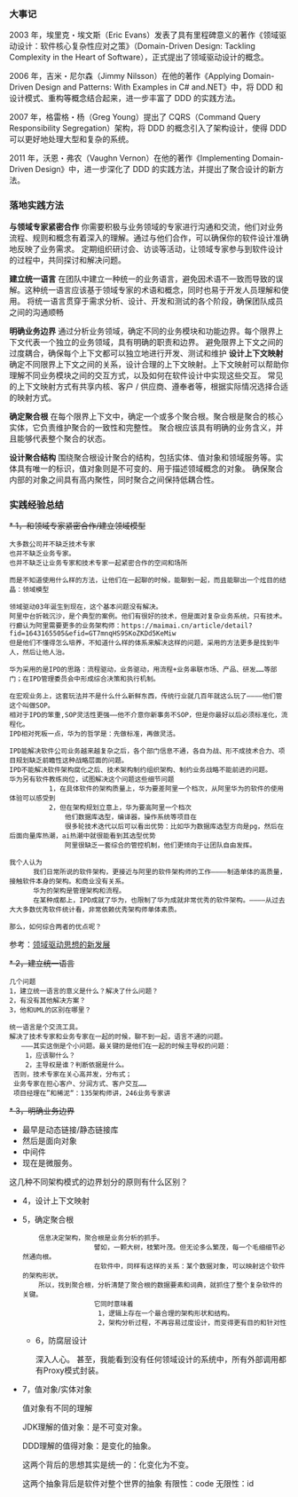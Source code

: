 ### 大事记

2003 年，埃里克・埃文斯（Eric Evans）发表了具有里程碑意义的著作《领域驱动设计：软件核心复杂性应对之策》（Domain-Driven Design:
Tackling Complexity in the Heart of Software），正式提出了领域驱动设计的概念。

2006 年，吉米・尼尔森（Jimmy Nilsson）在他的著作《Applying Domain-Driven Design and Patterns: With Examples in C#
and.NET》中，将 DDD 和设计模式、重构等概念结合起来，进一步丰富了 DDD 的实践方法。

2007 年，格雷格・杨（Greg Young）提出了 CQRS（Command Query Responsibility Segregation）架构，将 DDD 的概念引入了架构设计，使得
DDD 可以更好地处理大型和复杂的系统。

2011 年，沃恩・弗农（Vaughn Vernon）在他的著作《Implementing Domain-Driven Design》中，进一步深化了 DDD 的实践方法，并提出了聚合设计的新方法。

### 落地实践方法

**与领域专家紧密合作**
你需要积极与业务领域的专家进行沟通和交流，他们对业务流程、规则和概念有着深入的理解。通过与他们合作，可以确保你的软件设计准确地反映了业务需求。
定期组织研讨会、访谈等活动，让领域专家参与到软件设计的过程中，共同探讨和解决问题。

**建立统一语言**
在团队中建立一种统一的业务语言，避免因术语不一致而导致的误解。这种统一语言应该基于领域专家的术语和概念，同时也易于开发人员理解和使用。
将统一语言贯穿于需求分析、设计、开发和测试的各个阶段，确保团队成员之间的沟通顺畅

**明确业务边界**
通过分析业务领域，确定不同的业务模块和功能边界。每个限界上下文代表一个独立的业务领域，具有明确的职责和边界。
避免限界上下文之间的过度耦合，确保每个上下文都可以独立地进行开发、测试和维护
**设计上下文映射**
确定不同限界上下文之间的关系，设计合理的上下文映射。上下文映射可以帮助你理解不同业务模块之间的交互方式，以及如何在软件设计中实现这些交互。
常见的上下文映射方式有共享内核、客户 / 供应商、遵奉者等，根据实际情况选择合适的映射方式。

**确定聚合根**
在每个限界上下文中，确定一个或多个聚合根。聚合根是聚合的核心实体，它负责维护聚合的一致性和完整性。
聚合根应该具有明确的业务含义，并且能够代表整个聚合的状态。

**设计聚合结构**
围绕聚合根设计聚合的结构，包括实体、值对象和领域服务等。实体具有唯一的标识，值对象则是不可变的、用于描述领域概念的对象。
确保聚合内部的对象之间具有高内聚性，同时聚合之间保持低耦合性。

### 实践经验总结

~~* 1，和领域专家紧密合作/建立领域模型~~


    大多数公司并不缺乏技术专家
    也并不缺乏业务专家。
    也并不缺乏让业务专家和技术专家一起紧密合作的空间和场所

    而是不知道使用什么样的方法，让他们在一起聊的时候，能聊到一起，而且能聊出一个炫目的结晶：领域模型
 
    领域驱动03年诞生到现在，这个基本问题没有解决。
    阿里中台折戟沉沙，是个典型的案例。他们有很好的技术，但是面对复杂业务系统，只有技术。
    行癫认为阿里需要更多的业务架构师：https://maimai.cn/article/detail?fid=1643165505&efid=GT7mnqHS9SKoZKDd5KeMiw
    但是他们不懂得怎么培养，不知道什么样的体系来解决这样的问题，采用的方法更多是找到牛人，然后让他人治。
    
    华为采用的是IPD的思路：流程驱动，业务驱动，用流程+业务串联市场、产品、研发……等部门；在IPD管理委员会中形成综合决策和执行机制。

    在宏观业务上，这套玩法并不是什么什么新鲜东西，传统行业就几百年就这么玩了————他们管这个叫做SOP。
    相对于IPD的笨重,SOP灵活性更强——他不介意你新事务不SOP，但是你最好以后必须标准化，流程化。
    IPD相对死板一点，华为的哲学是：先做标准，再做灵活。

    IPD能解决软件公司业务越来越复杂之后，各个部门信息不通，各自为战、形不成技术合力、项目规划缺乏前瞻性这种战略层面的问题。
    IPD不能解决软件架构腐化之后、技术架构制约组织架构、制约业务战略不能前进的问题。
    华为另有软件教练岗位，试图解决这个问题这些细节问题
              1，在具体软件的架构质量上，华为要差阿里一个档次，从阿里华为的软件的使用体验可以感受到
              2，但在架构规划立意上，华为要高阿里一个档次
                  他们数据库选型，编译器，操作系统等项目在
                  很多轮技术迭代以后可以看出优势：比如华为数据库选型方向是pg，然后在后面向量库热潮，ai热潮中就很能看到其选型优势
                  阿里很缺乏一套综合的管控机制，他们更倾向于让团队自由发挥。
              
    我个人认为
          我们日常所说的软件架构，更接近与阿里的软件架构师的工作————制造单体的高质量，接触软件本身的架构。和商业没有关系。
          华为的架构是管理架构和流程。
          在某种成都上，IPD成就了华为，也限制了华为成就非常优秀的软件架构。————从过去大大多数优秀软件统计看，非常依赖优秀架构师单体素质。

    那么，如何综合两者的优点呢？


参考：[领域驱动思想的新发展](领域驱动思想的新发展.MD)    
 

~~* 2，建立统一语言~~

    几个问题
    1，建立统一语言的意义是什么？解决了什么问题？
    2，有没有其他解决方案？
    3，他和UML的区别在哪里？

    统一语言是个交流工具。
    解决了技术专家和业务专家在一起的时候，聊不到一起，语言不通的问题。
       ———其实这倒是个小问题。最关键的是他们在一起的时候主导权的问题：
        1，应该聊什么？
        2，主导权是谁？判断依据是什么。
     否则，技术专家在关心高并发，分布式；
     业务专家在担心客户、分润方式、客户交互……
     项目经理在”和稀泥“：135架构师讲，246业务专家讲




~~* 3，明确业务边界~~
  * 最早是动态链接/静态链接库
  * 然后是面向对象
  * 中间件
  * 现在是微服务。

这几种不同架构模式的边界划分的原则有什么区别？


* 4，设计上下文映射



    

* 5，确定聚合根

          信息决定架构，聚合根是业务分析的抓手。
                        譬如，一颗大树，枝繁叶茂。但无论多么繁茂，每一个毛细细节必然通向根。
                        在软件中，同样有这样的关系：某个数据对象，可以映射这个软件的架构形状。
          所以，找到聚合根，分析清楚了聚合根的数据要素和词典，就抓住了整个复杂软件的关键。
                        它同时意味着
                         1，逻辑上存在一个最合理的架构形状和结构。
                         2，架构分析过程，不再容易过度设计，而变得更有目的和针对性

  * 6，防腐层设计


    
      深入人心。
        甚至，我能看到没有任何领域设计的系统中，所有外部调用都有Proxy模式封装。


* 7，值对象/实体对象
    
    值对象有不同的理解
    
    JDK理解的值对象：是不可变对象。

    DDD理解的值得对象：是变化的抽象。

    这两个背后的思想其实是统一的：化变化为不变。
            
 
    这两个抽象背后是软件对整个世界的抽象
    有限性：code
    无限性：id